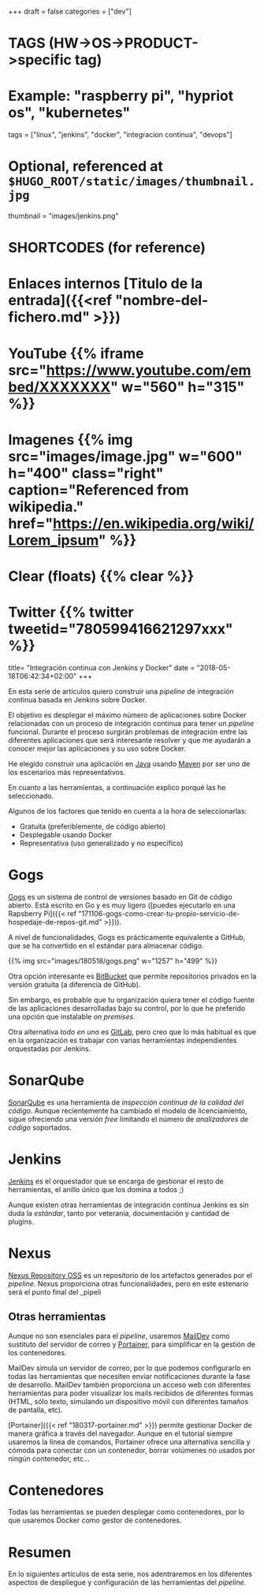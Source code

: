 +++
draft = false
categories = ["dev"]
# TAGS (HW->OS->PRODUCT->specific tag)
# Example: "raspberry pi", "hypriot os", "kubernetes"

tags = ["linux", "jenkins", "docker", "integracion continua", "devops"]

# Optional, referenced at `$HUGO_ROOT/static/images/thumbnail.jpg`
thumbnail = "images/jenkins.png"

# SHORTCODES (for reference)

# Enlaces internos [Titulo de la entrada]({{<ref "nombre-del-fichero.md" >}})

# YouTube {{% iframe src="https://www.youtube.com/embed/XXXXXXX" w="560" h="315" %}}
# Imagenes {{% img src="images/image.jpg" w="600" h="400" class="right" caption="Referenced from wikipedia." href="https://en.wikipedia.org/wiki/Lorem_ipsum" %}}
# Clear (floats) {{% clear %}}
# Twitter {{% twitter tweetid="780599416621297xxx" %}}

title=  "Integración continua con Jenkins y Docker"
date = "2018-05-18T06:42:34+02:00"
+++

En esta serie de artículos quiero construir una _pipeline_ de integración continua basada en Jenkins sobre Docker.

<!--more-->

El objetivo es desplegar el máximo número de aplicaciones sobre Docker relacionadas con un proceso de integración continua para tener un _pipeline_ funcional. Durante el proceso surgirán problemas de integración entre las diferentes aplicaciones que será interesante resolver y que me ayudarán a conocer mejor las aplicaciones y su uso sobre Docker.

He elegido construir una aplicación en [Java](https://java.com/) usando [Maven](https://maven.apache.org) por ser uno de los escenarios más representativos.

En cuanto a las herramientas, a continuación explico porqué las he seleccionado.

Algunos de los factores que tenido en cuenta a la hora de seleccionarlas:

- Gratuita (preferiblemente, de código abierto)
- Desplegable usando Docker
- Representativa (uso generalizado y no específico)

# Gogs

[Gogs](https://gogs.io) es un sistema de control de versiones basado en Git de código abierto. Está escrito en Go y es muy ligero ([puedes ejecutarlo en una Rapsberry Pi]({{< ref "171106-gogs-como-crear-tu-propio-servicio-de-hospedaje-de-repos-git.md" >}})).

A nivel de funcionalidades, Gogs es prácticamente equivalente a GitHub, que se ha convertido en el estándar para almacenar código.

{{% img src="images/180518/gogs.png" w="1257" h="499" %}}

Otra opción interesante es [BitBucket](https://bitbucket.org) que permite repositorios privados en la versión gratuita (a diferencia de GitHub).

Sin embargo, es probable que tu organización quiera tener el código fuente de las aplicaciones desarrolladas bajo su control, por lo que he preferido una opción que instalable _on premises_.

Otra alternativa _todo en uno_ es [GitLab](https://about.gitlab.com), pero creo que lo más habitual es que en la organización es trabajar con varias herramientas independientes orquestadas por Jenkins.

# SonarQube

[SonarQube](https://www.sonarqube.org) es una herramienta de _inspección contínua de la calidad del código_. Aunque recientemente ha cambiado el modelo de licenciamiento, sigue ofreciendo una versión _free_ limitando el número de _analizadores de código_ soportados.

# Jenkins

[Jenkins](https://jenkins.io) es el orquestador que se encarga de gestionar el resto de herramientas, el anillo único que los domina a todos ;)

Aunque existen otras herramientas de integración contínua Jenkins es sin duda la _estándar_, tanto por veteranía, documentación y cantidad de plugins.

# Nexus

[Nexus Repository OSS](https://www.sonatype.com/nexus-repository-oss) es un repositorio de los artefactos generados por el _pipeline_. Nexus proporciona otras funcionalidades, pero en este estenario será el punto final del _pipeli

## Otras herramientas

Aunque no son esenciales para el _pipeline_, usaremos [MailDev](http://danfarrelly.nyc/MailDev/) como sustituto del servidor de correo y [Portainer](https://portainer.io), para simplificar en la gestión de los contenedores.

MailDev simula un servidor de correo, por lo que podemos configurarlo en todas las herramientas que necesiten enviar notificaciones durante la fase de desarrollo. MailDev también proporciona un acceso web con diferentes herramientas para poder visualizar los mails recibidos de diferentes formas (HTML, sólo texto, simulando un dispositivo móvil con diferentes tamaños de pantalla, etc).

[Portainer]({{< ref "180317-portainer.md" >}}) permite gestionar Docker de manera gráfica a través del navegador. Aunque en el tutorial siempre usaremos la línea de comandos, Portainer ofrece una alternativa sencilla y cómoda para conectar con un contenedor, borrar volúmenes no usados por ningún contenedor, etc...

# Contenedores

Todas las herramientas se pueden desplegar como contenedores, por lo que usaremos Docker como gestor de contenedores.

# Resumen

En lo siguientes artículos de esta serie, nos adentraremos en los diferentes aspectos de despliegue y configuración de las herramientas del _pipeline_.